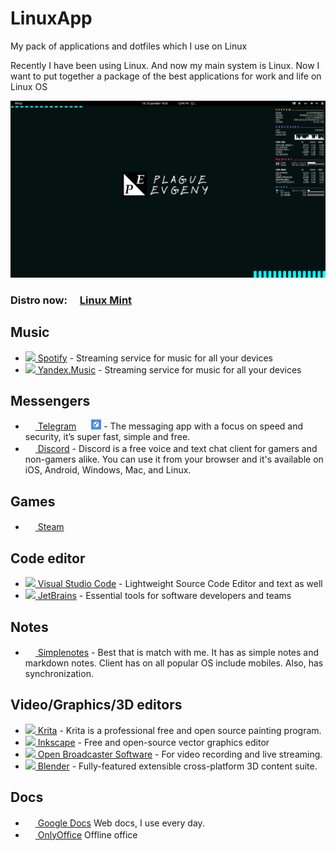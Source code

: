# LinuxApp

My pack of applications and dotfiles which I use on Linux

Recently I have been using Linux. And now my main system is Linux. Now I want to put together a package of the best applications for work and life on Linux OS 

![](assets/poster.png)

### Distro now: [<img src="https://linuxmint.com/web/img/logo.svg" width="16" height="16" />Linux Mint](https://www.linuxmint.com/)


## Music

- [<img src="https://www.spotify.com/favicon.ico" height="16" /> Spotify](https://www.spotify.com) - Streaming service for music for all your devices
- [<img src="https://music.yandex.ru/blocks/common/apple-touch.180x180.png" height="16" /> Yandex.Music](https://www.music.yandex.com) - Streaming service for music for all your devices


## Messengers
- [<img src="https://desktop.telegram.org/img/td_favicon.ico" width="16" height="16" /> Telegram](https://desktop.telegram.org/) [<img src="https://dashboard.snapcraft.io/site_media/appmedia/2018/04/Snapcraft-logo-bird.png" width="16" height="16" />](https://snapcraft.io/telegram-desktop) [<img src="https://github.com/flatpak/flatpak/raw/master/flatpak.png?raw=true" width="16" height="16" />](https://flathub.org/apps/details/org.telegram.desktop) - The messaging app with a focus on speed and security, it’s super fast, simple and free.
- [<img src="https://discordapp.com/assets/07dca80a102d4149e9736d4b162cff6f.ico" width="16" height="16" /> Discord](https://discordapp.com) - Discord is a free voice and text chat client for gamers and non-gamers alike. You can use it from your browser and it's available on iOS, Android, Windows, Mac, and Linux.


## Games
- [<img src="https://store.steampowered.com/favicon.ico" width="16" height="16" /> Steam](https://store.steampowered.com/)

## Code editor
- [<img src="https://code.visualstudio.com/favicon.ico" height="16" /> Visual Studio Code](https://code.visualstudio.com/) - Lightweight Source Code Editor and text as well
- [<img src="https://www.jetbrains.com/favicon-32x32.png" height="16" /> JetBrains](https://https://www.jetbrains.com) - 
Essential tools for software developers and teams

## Notes
- [<img src="https://s2.wp.com/wp-content/themes/a8c/simplenote/images/chrome/favicon.ico" width="16" height="16" /> Simplenotes](https://simplenote.com/) - Best that is match with me. It has as simple notes and markdown notes. Client has on all popular OS include mobiles. Also, has synchronization.



## Video/Graphics/3D editors
- [<img src="https://krita.org/wp-content/themes/krita-org-theme/images/favicon.ico" height="16" /> Krita](https://krita.org/)  - Krita is a professional free and open source painting program.
- [<img src="https://media.inkscape.org/static/images/inkscape-logo.png" height="16" /> Inkscape](https://inkscape.org/)  - Free and open-source vector graphics editor
- [<img src="https://obsproject.com/favicon.ico" height="16" /> Open Broadcaster Software](https://obsproject.com/) - For video recording and live streaming.
- [<img src="https://www.blender.org/favicon.ico" height="16" /> Blender](https://www.blender.org/) - Fully-featured extensible cross-platform 3D content suite.

## Docs
- [<img src="https://www.google.com/docs/about/favicon.ico" width="16" height="16" /> Google Docs](https://www.google.com/docs) Web docs, I use every day.
- [<img src="https://static-www.onlyoffice.com/v9.5.0/images/favicons01/favicon_old.ico" width="16" height="16" /> OnlyOffice](https://www.onlyoffice.com/) Offline office
